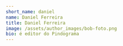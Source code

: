 ```yaml
---
short_name: daniel
name: Daniel Ferreira
title: Daniel Ferreira
image: /assets/author_images/bob-foto.png
bio: é editor do Pindograma
---
```

